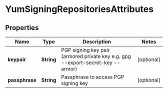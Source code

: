 
# YumSigningRepositoriesAttributes

## Properties
Name | Type | Description | Notes
------------ | ------------- | ------------- | -------------
**keypair** | **String** | PGP signing key pair (armored private key e.g. gpg --export-secret-key --armor) |  [optional]
**passphrase** | **String** | Passphrase to access PGP signing key |  [optional]



